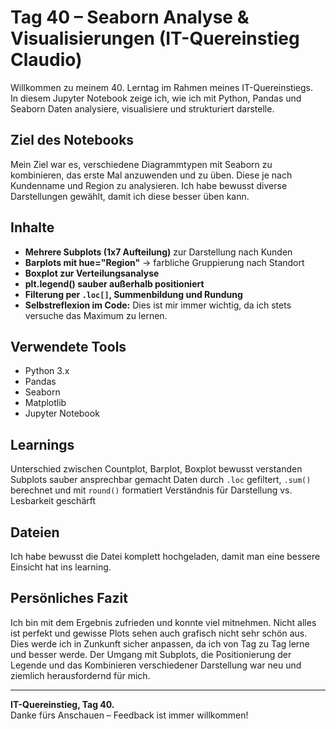 # Tag 40 – Seaborn Analyse & Visualisierungen (IT-Quereinstieg Claudio)

Willkommen zu meinem 40. Lerntag im Rahmen meines IT-Quereinstiegs.  
In diesem Jupyter Notebook zeige ich, wie ich mit Python, Pandas und Seaborn Daten analysiere, visualisiere und strukturiert darstelle.

## Ziel des Notebooks

Mein Ziel war es, verschiedene Diagrammtypen mit Seaborn zu kombinieren, das erste Mal anzuwenden und zu üben. Diese je nach Kundenname und Region zu analysieren. Ich habe bewusst diverse Darstellungen gewählt, damit ich diese besser üben kann. 

## Inhalte

- **Mehrere Subplots (1x7 Aufteilung)** zur Darstellung nach Kunden
- **Barplots mit hue="Region"** → farbliche Gruppierung nach Standort
- **Boxplot zur Verteilungsanalyse**
- **plt.legend() sauber außerhalb positioniert**
- **Filterung per `.loc[]`, Summenbildung und Rundung**
- **Selbstreflexion im Code:** Dies ist mir immer wichtig, da ich stets versuche das Maximum zu lernen. 

## Verwendete Tools

- Python 3.x
- Pandas
- Seaborn
- Matplotlib
- Jupyter Notebook

## Learnings

 Unterschied zwischen Countplot, Barplot, Boxplot bewusst verstanden
 Subplots sauber ansprechbar gemacht
 Daten durch `.loc` gefiltert, `.sum()` berechnet und mit `round()` formatiert
 Verständnis für Darstellung vs. Lesbarkeit geschärft

## Dateien

 Ich habe bewusst die Datei komplett hochgeladen, damit man eine bessere Einsicht hat ins learning. 

## Persönliches Fazit

Ich bin mit dem Ergebnis zufrieden und konnte viel mitnehmen. Nicht alles ist perfekt und gewisse Plots sehen auch grafisch nicht sehr schön aus. Dies werde ich in Zunkunft sicher anpassen, da ich von Tag zu Tag lerne und besser werde. Der Umgang mit Subplots, die Positionierung der Legende und das Kombinieren verschiedener Darstellung war neu und ziemlich herausfordernd für mich. 

---

 **IT-Quereinstieg, Tag 40.**  
Danke fürs Anschauen – Feedback ist immer willkommen!

